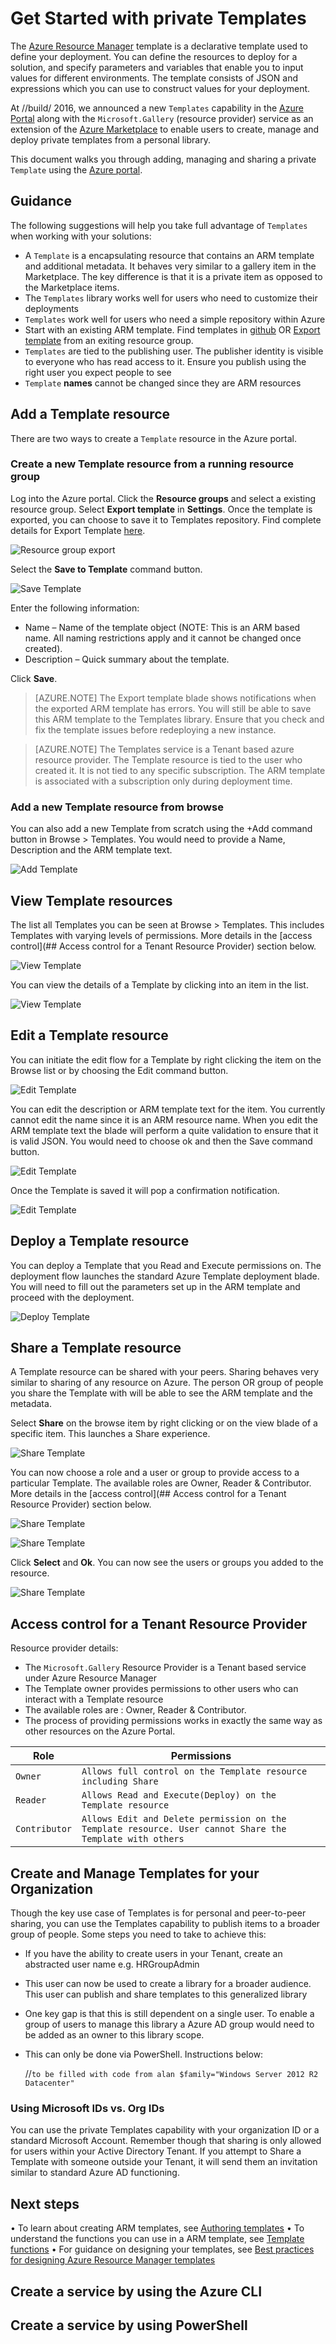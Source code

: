 <properties
   pageTitle="Get Started with private Templates | Microsoft Azure"
   description="Add, manage and share your customized templates using the Azure portal, the Azure CLI, or PowerShell."
   services="marketplace"
   documentationCenter=""
   authors="vybavar"
   manager="asimm"
   editor=""
   tags="marketplace, azure, azure-resource-manager, templates"
   keywords="Marketplace, Templates, Azure Portal, Azure"/>

<tags
   ms.service="marketplace"
   ms.devlang="na"
   ms.topic="get-started-article"
   ms.tgt_pltfrm="na"
   ms.workload="na"
   ms.date="05/03/2016"
   ms.author="vybavar"/>

# Get Started with private Templates

The [Azure Resource Manager](https://azure.microsoft.com/en-us/documentation/articles/resource-group-authoring-templates/) template is a declarative template used to define your deployment. You can define the resources to deploy for a solution, and specify parameters and variables that enable you to input values for different environments. The template consists of JSON and expressions which you can use to construct values for your deployment.

At //build/ 2016, we announced a new `Templates` capability in the [Azure Portal](https://portal.azure.com) along with the `Microsoft.Gallery` (resource provider) service as an extension of the [Azure Marketplace](https://azure.microsoft.com/en-us/marketplace/) to enable users to create, manage and deploy private templates from a personal library.

This document walks you through adding, managing and sharing a private `Template` using the [Azure portal](#working-with-templates-using-the-azure-portal).

## Guidance

The following suggestions will help you take full advantage of `Templates` when working with your solutions:

- A `Template` is a encapsulating resource that contains an ARM template and additional metadata. It behaves very similar to a gallery item in the Marketplace. The key difference is that it is a private item as opposed to the Marketplace items.
- The `Templates` library works well for users who need to customize their deployments
- `Templates` work well for users who need a simple repository within Azure
- Start with an existing ARM template. Find templates in [github](https://github.com/Azure/azure-quickstart-templates) OR [Export template](https://azure.microsoft.com/en-us/blog/export-template/) from an exiting resource group.
- `Templates` are tied to the publishing user. The publisher identity is visible to everyone who has read access to it. Ensure you publish using the right user you expect people to see
- `Template` **names** cannot be changed since they are ARM resources

## Add a Template resource

There are two ways to create a `Template` resource in the Azure portal.

### Create a new Template resource from a running resource group

Log into the Azure portal. Click the **Resource groups** and select a existing resource group. Select **Export template** in **Settings**. Once the template is exported, you can choose to save it to Templates repository. Find complete details for Export Template [here](https://azure.microsoft.com/en-us/blog/export-template/).

![Resource group export](media/rg-export-portal.png)  <br />

Select the **Save to Template** command button.

![Save Template](media/save-template-portal.png)  <br />

Enter the following information:

- Name – Name of the template object (NOTE: This is an ARM based name. All naming restrictions apply and it cannot be changed once created).
- Description – Quick summary about the template.

Click **Save**.

> [AZURE.NOTE] The Export template blade shows notifications when the exported ARM template has errors. You will still be able to save this ARM template to the Templates library. Ensure that you check and fix the template issues before redeploying a new instance.

> [AZURE.NOTE] The Templates service is a Tenant based azure resource provider. The Template resource is tied to the user who created it. It is not tied to any specific subscription. The ARM template is associated with a subscription only during deployment time.

### Add a new Template resource from browse

You can also add a new Template from scratch using the +Add command button in Browse > Templates. You would need to provide a Name, Description and the ARM template text.

![Add Template](media/add-template-portal.png)  <br />

## View Template resources

The list all Templates you can be seen at Browse > Templates. This includes Templates with varying levels of permissions. More details in the [access control](## Access control for a Tenant Resource Provider) section below.

![View Template](media/view-template-portal.png)  <br />

You can view the details of a Template by clicking into an item in the list.

![View Template](media/view-template-portal2a.png)  <br />

## Edit a Template resource

You can initiate the edit flow for a Template by right clicking the item on the Browse list or by choosing the Edit command button.

![Edit Template](media/edit-template-portal.png)  <br />

You can edit the description or ARM template text for the item. You currently cannot edit the name since it is an ARM resource name. When you edit the ARM template text the blade will perform a quite validation to ensure that it is valid JSON. You would need to choose ok and then the Save command button.

![Edit Template](media/edit-template-portal2.png)  <br />

Once the Template is saved it will pop a confirmation notification.

![Edit Template](media/edit-template-portal3.png)  <br />

## Deploy a Template resource

You can deploy a Template that you Read and Execute permissions on. The deployment flow launches the standard Azure Template deployment blade. You will need to fill out the parameters set up in the ARM template and proceed with the deployment.

![Deploy Template](media/deploy-template-portal.png)  <br />

## Share a Template resource

A Template resource can be shared with your peers. Sharing behaves very similar to sharing of any resource on Azure. The person OR group of people you share the Template with will be able to see the ARM template and the metadata.

Select **Share** on the browse item by right clicking or on the view blade of a specific item. This launches a Share experience.

![Share Template](media/share-template-portal.png)  <br />

 You can now choose a role and a user or group to provide access to a particular Template. The available roles are Owner, Reader & Contributor. More details in the [access control](## Access control for a Tenant Resource Provider) section below.

![Share Template](media/share-template-portal2.png)  <br />

![Share Template](media/share-template-portal3.png)  <br />

Click **Select** and **Ok**. You can now see the users or groups you added to the resource.

![Share Template](media/share-template-portal4.png)  <br />

## Access control for a Tenant Resource Provider

Resource provider details:

- The `Microsoft.Gallery` Resource Provider is a Tenant based service under Azure Resource Manager
- The Template owner provides permissions to other users who can interact with a Template resource
- The available roles are : Owner, Reader & Contributor.
- The process of providing permissions works in exactly the same way as other resources on the Azure Portal.

Role | Permissions
---|----
`Owner` | `Allows full control on the Template resource including Share`
`Reader` | `Allows Read and Execute(Deploy) on the Template resource`
`Contributor` | `Allows Edit and Delete permission on the Template resource. User cannot Share the Template with others`

## Create and Manage Templates for your Organization

Though the key use case of Templates is for personal and peer-to-peer sharing, you can use the Templates capability to publish items to a broader group of people. Some steps you need to take to achieve this:
- If you have the ability to create users in your Tenant, create an abstracted user name e.g. HRGroupAdmin
- This user can now be used to create a library for a broader audience. This user can publish and share templates to this generalized library
- One key gap is that this is still dependent on a single user. To enable a group of users to manage this library a Azure AD group would need to be added as an owner to this library scope.
- This can only be done via PowerShell. Instructions below:


    //`to be filled with code from alan
    $family="Windows Server 2012 R2 Datacenter"`


### Using Microsoft IDs vs. Org IDs  

You can use the private Templates capability with your organization ID or a standard Microsoft Account. Remember though that sharing is only allowed for users within your Active Directory Tenant. If you attempt to Share a Template with someone outside your Tenant, it will send them an invitation similar to standard Azure AD functioning.

## Next steps

•	To learn about creating ARM templates, see [Authoring templates](https://azure.microsoft.com/en-us/documentation/articles/resource-group-authoring-templates/)
•	To understand the functions you can use in a ARM template, see [Template functions](https://azure.microsoft.com/en-us/documentation/articles/resource-group-template-functions/)
•	For guidance on designing your templates, see [Best practices for designing Azure Resource Manager templates](https://azure.microsoft.com/en-us/documentation/articles/best-practices-resource-manager-design-templates/)


## Create a service by using the Azure CLI

## Create a service by using PowerShell
